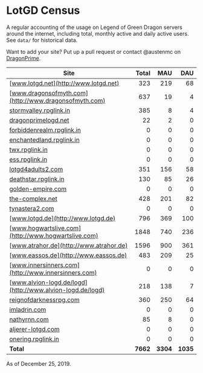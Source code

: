 # LotGD Census
A regular accounting of the usage on Legend of Green Dragon servers around the internet, including total, monthly active and daily active users. See `data/` for historical data.

Want to add your site? Put up a pull request or contact @austenmc on [DragonPrime](http://dragonprime.net).


Site | Total | MAU | DAU
--- | ---:| ---:| ---:
[www.lotgd.net](http://www.lotgd.net)|323|219|68
[www.dragonsofmyth.com](http://www.dragonsofmyth.com)|637|19|4
[stormvalley.rpglink.in](http://stormvalley.rpglink.in)|385|8|4
[dragonprimelogd.net](http://dragonprimelogd.net)|22|2|0
[forbiddenrealm.rpglink.in](http://forbiddenrealm.rpglink.in)|0|0|0
[enchantedland.rpglink.in](http://enchantedland.rpglink.in)|0|0|0
[twx.rpglink.in](http://twx.rpglink.in)|0|0|0
[ess.rpglink.in](http://ess.rpglink.in)|0|0|0
[lotgd4adults2.com](http://lotgd4adults2.com)|351|156|58
[deathstar.rpglink.in](http://deathstar.rpglink.in)|130|85|26
[golden-empire.com](http://golden-empire.com)|0|0|0
[the-complex.net](http://the-complex.net)|428|201|82
[tynastera2.com](http://tynastera2.com)|0|0|0
[www.lotgd.de](http://www.lotgd.de)|796|369|100
[www.hogwartslive.com](http://www.hogwartslive.com)|1848|740|236
[www.atrahor.de](http://www.atrahor.de)|1596|900|361
[www.eassos.de](http://www.eassos.de)|483|209|25
[www.innersinners.com](http://www.innersinners.com)|0|0|0
[www.alvion-logd.de/logd](http://www.alvion-logd.de/logd)|218|138|7
[reignofdarknessrpg.com](http://reignofdarknessrpg.com)|360|250|64
[imladrin.com](http://imladrin.com)|0|0|0
[nathyrnn.com](http://nathyrnn.com)|85|8|0
[aljerer-lotgd.com](http://aljerer-lotgd.com)|0|0|0
[onering.rpglink.in](http://onering.rpglink.in)|0|0|0
**Total**|**7662**|**3304**|**1035**

As of December 25, 2019.
